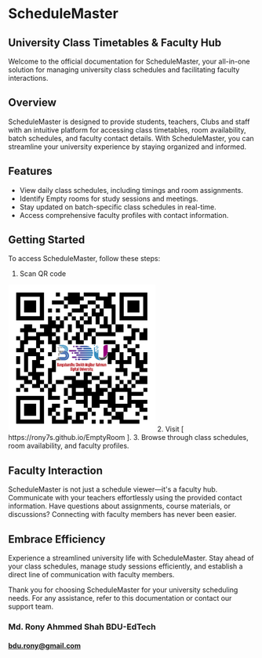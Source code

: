 # ScheduleMaster
## University Class Timetables & Faculty Hub

Welcome to the official documentation for ScheduleMaster, your all-in-one solution for managing university class schedules and facilitating faculty interactions.

## Overview

ScheduleMaster is designed to provide students, teachers, Clubs and staff with an intuitive platform for accessing class timetables, room availability, batch schedules, and faculty contact details. With ScheduleMaster, you can streamline your university experience by staying organized and informed.

## Features

- View daily class schedules, including timings and room assignments.
- Identify Empty rooms for study sessions and meetings.
- Stay updated on batch-specific class schedules in real-time.
- Access comprehensive faculty profiles with contact information.

## Getting Started

To access ScheduleMaster, follow these steps:

1. Scan QR code
<img width="300px" src="link.png" alt="QR code">
2. Visit [ https://rony7s.github.io/EmptyRoom ].
3. Browse through class schedules, room availability, and faculty profiles.

## Faculty Interaction

ScheduleMaster is not just a schedule viewer—it's a faculty hub. Communicate with your teachers effortlessly using the provided contact information. Have questions about assignments, course materials, or discussions? Connecting with faculty members has never been easier.

## Embrace Efficiency

Experience a streamlined university life with ScheduleMaster. Stay ahead of your class schedules, manage study sessions efficiently, and establish a direct line of communication with faculty members.

Thank you for choosing ScheduleMaster for your university scheduling needs. For any assistance, refer to this documentation or contact our support team.
### Md. Rony Ahmmed Shah BDU-EdTech
#### bdu.rony@gmail.com